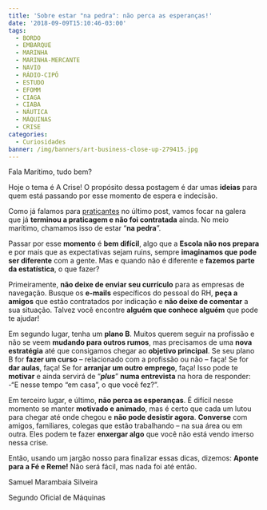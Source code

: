 ```yaml
---
title: 'Sobre estar "na pedra": não perca as esperanças!'
date: '2018-09-09T15:10:46-03:00'
tags:
  - BORDO
  - EMBARQUE
  - MARINHA
  - MARINHA-MERCANTE
  - NAVIO
  - RÁDIO-CIPÓ
  - ESTUDO
  - EFOMM
  - CIAGA
  - CIABA
  - NÁUTICA
  - MÁQUINAS
  - CRISE
categories:
  - Curiosidades
banner: /img/banners/art-business-close-up-279415.jpg
---
```

Fala Marítimo, tudo bem?

Hoje o tema é A Crise! O propósito dessa postagem é dar umas **ideias** para quem está passando por esse momento de espera e indecisão.

Como já falamos para [praticantes](https://www.radiocipo.com.br/artigos/o-que-fazer-enquanto-se-espera-pela-praticagem/) no último post, vamos focar na galera que já **terminou a praticagem e não foi contratada** ainda. No meio marítimo, chamamos isso de estar “**na pedra**”.

Passar por esse **momento** é **bem difícil**, algo que a **Escola não nos prepara** e por mais que as expectativas sejam ruins, sempre **imaginamos que pode ser diferente** com a gente. Mas e quando não é diferente e **fazemos parte da estatística**, o que fazer?

Primeiramente, **não deixe de enviar seu currículo** para as empresas de navegação. Busque os **e-mails** específicos do pessoal do RH, **peça a amigos** que estão contratados por indicação e **não deixe de comentar** a sua situação. Talvez você encontre **alguém que conhece alguém** que pode te ajudar!

Em segundo lugar, tenha um **plano B**. Muitos querem seguir na profissão e não se veem **mudando para outros rumos**, mas precisamos de uma **nova estratégia** até que consigamos chegar ao **objetivo principal**. Se seu plano B for **fazer um curso** – relacionado com a profissão ou não – faça! Se for **dar aulas**, faça! Se for **arranjar um outro emprego**, faça! Isso pode te **motivar** e ainda servirá de “**_plus_**” **numa entrevista** na hora de responder: -“E nesse tempo “em casa”, o que você fez?”.

Em terceiro lugar, e último, **não perca as esperanças**. É difícil nesse momento se manter **motivado e animado**, mas é certo que cada um lutou para chegar até onde chegou e **não pode desistir agora**. **Converse** com amigos, familiares, colegas que estão trabalhando – na sua área ou em outra. Eles podem te fazer **enxergar algo** que você não está vendo imerso nessa crise.

Então, usando um jargão nosso para finalizar essas dicas, dizemos: **Aponte para a Fé e Reme!** Não será fácil, mas nada foi até então. 

Samuel Marambaia Silveira

Segundo Oficial de Máquinas
